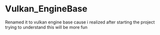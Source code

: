 # Vulkan_EngineBase

Renamed it to vulkan engine base cause i realized after starting the project trying to understand this will be more fun
